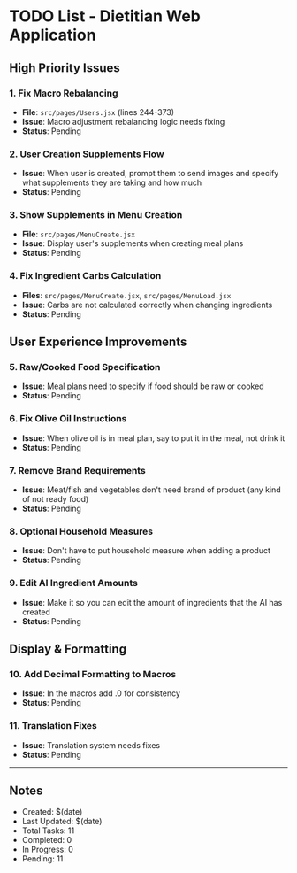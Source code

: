 # TODO List - Dietitian Web Application

## High Priority Issues

### 1. Fix Macro Rebalancing
- **File**: `src/pages/Users.jsx` (lines 244-373)
- **Issue**: Macro adjustment rebalancing logic needs fixing
- **Status**: Pending

### 2. User Creation Supplements Flow
- **Issue**: When user is created, prompt them to send images and specify what supplements they are taking and how much
- **Status**: Pending

### 3. Show Supplements in Menu Creation
- **File**: `src/pages/MenuCreate.jsx`
- **Issue**: Display user's supplements when creating meal plans
- **Status**: Pending

### 4. Fix Ingredient Carbs Calculation
- **Files**: `src/pages/MenuCreate.jsx`, `src/pages/MenuLoad.jsx`
- **Issue**: Carbs are not calculated correctly when changing ingredients
- **Status**: Pending

## User Experience Improvements

### 5. Raw/Cooked Food Specification
- **Issue**: Meal plans need to specify if food should be raw or cooked
- **Status**: Pending

### 6. Fix Olive Oil Instructions
- **Issue**: When olive oil is in meal plan, say to put it in the meal, not drink it
- **Status**: Pending

### 7. Remove Brand Requirements
- **Issue**: Meat/fish and vegetables don't need brand of product (any kind of not ready food)
- **Status**: Pending

### 8. Optional Household Measures
- **Issue**: Don't have to put household measure when adding a product
- **Status**: Pending

### 9. Edit AI Ingredient Amounts
- **Issue**: Make it so you can edit the amount of ingredients that the AI has created
- **Status**: Pending

## Display & Formatting

### 10. Add Decimal Formatting to Macros
- **Issue**: In the macros add .0 for consistency
- **Status**: Pending

### 11. Translation Fixes
- **Issue**: Translation system needs fixes
- **Status**: Pending

---

## Notes
- Created: $(date)
- Last Updated: $(date)
- Total Tasks: 11
- Completed: 0
- In Progress: 0
- Pending: 11
